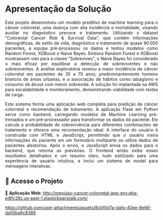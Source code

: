 # Apresentação da Solução

<p align="justify">Este projeto desenvolveu um modelo preditivo de machine learning para o câncer colorretal, uma doença com alta incidência e mortalidade, visando auxiliar no diagnóstico precoce e tratamento. Utilizando o dataset "Colorectal Cancer Risk & Survival Data", que contém informações demográficas, de estilo de vida, diagnóstico e tratamento de quase 90.000 pacientes, a equipe pré-processou os dados e testou modelos como Random Forest, XGBoost e Naive Bayes. Embora Random Forest e XGBoost mostrassem viés para a classe "Sobreviveu", o Naive Bayes foi considerado o mais eficaz por equilibrar a detecção de sobreviventes e não sobreviventes. A análise exploratória revelou a maior incidência de câncer colorretal em pacientes de 35 a 75 anos, predominantemente homens brancos de áreas urbanas, e a associação de hábitos como tabagismo e consumo de álcool com menor sobrevida. A solução foi implantada na AWS para escalabilidade e monitoramento, demonstrando viabilidade com testes de carga.</p>

<p align="justify">Este sistema forma uma aplicação web completa para predição de câncer colorretal e recomendação de tratamento. A aplicação Flask em Python serve como backend, carregando modelos de Machine Learning pré-treinados e um pré-processador para transformar os dados do paciente. Ele calcula a probabilidade de sobrevivência para diferentes combinações de tratamento e oferece uma recomendação ideal. A interface do usuário é construída com HTML e JavaScript, permitindo que o usuário insira informações do paciente em um formulário multiparte ou utilize dados de pacientes aleatórios. Após o envio, o JavaScript envia os dados para o backend, que retorna as previsões. O frontend então exibe esses resultados detalhados e um resumo claro, tudo estilizado para uma experiência de usuário intuitiva, e inclui um sistema de modal para mensagens interativas.</p>


## 🚀 Acesse o Projeto

🔗 **Aplicação Web:** 
http://previsao-cancer-colorretal-app-env.eba-ei8fc28z.us-east-1.elasticbeanstalk.com/
<br>


https://github.com/user-attachments/assets/8cbf0d7a-dafa-40ee-8e66-da55ba9c8389

